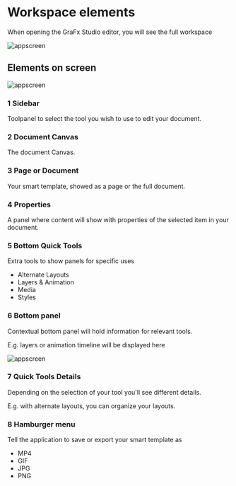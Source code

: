 # Workspace elements

When opening the GraFx Studio editor, you will see the full workspace

![appscreen](https://chilipublishdocs.imgix.net/GraFx_studio/editor03.png?w=800)

## Elements on screen

![appscreen](https://chilipublishdocs.imgix.net/GraFx_studio/editor03_parts.png?w=800)

### 1 Sidebar

Toolpanel to select the tool you wish to use to edit your document.

### 2 Document Canvas

The document Canvas.

### 3 Page or Document

Your smart template, showed as a page or the full document.

### 4 Properties

A panel where content will show with properties of the selected item in your document.

### 5 Bottom Quick Tools

Extra tools to show panels for specific uses

- Alternate Layouts
- Layers & Animation
- Media
- Styles

### 6 Bottom panel

Contextual bottom panel will hold information for relevant tools.

E.g. layers or animation timeline will be displayed here

![appscreen](https://chilipublishdocs.imgix.net/GraFx_studio/editor04_parts.png)

### 7 Quick Tools Details

Depending on the selection of your tool you'll see different details.

E.g. with alternate layouts, you can organize your layouts.

### 8 Hamburger menu

Tell the application to save or export your smart template as

- MP4
- GIF
- JPG
- PNG

